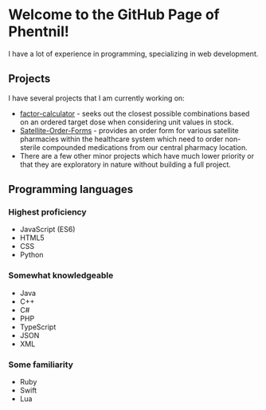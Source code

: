 # Welcome to the GitHub Page of Phentnil!

I have a lot of experience in programming, specializing in web development.

## Projects

I have several projects that I am currently working on:
- [factor-calculator](https://phentnil.github.io/factor-calculator) - seeks out the closest possible combinations based on an ordered target dose when considering unit values in stock.
- [Satellite-Order-Forms](https://phentnil.github.io/Satellite-Order-Forms) - provides an order form for various satellite pharmacies within the healthcare system which need to order non-sterile compounded medications from our central pharmacy location.
- There are a few other minor projects which have much lower priority or that they are exploratory in nature without building a full project.

## Programming languages
### Highest proficiency
- JavaScript (ES6)
- HTML5
- CSS
- Python

### Somewhat knowledgeable
- Java
- C++
- C#
- PHP
- TypeScript
- JSON
- XML

### Some familiarity
- Ruby
- Swift
- Lua
